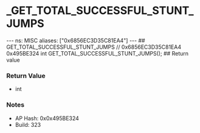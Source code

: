 # _GET_TOTAL_SUCCESSFUL_STUNT_JUMPS

--- ns: MISC aliases: ["0x6856EC3D35C81EA4"] --- ## GET_TOTAL_SUCCESSFUL_STUNT_JUMPS  // 0x6856EC3D35C81EA4 0x495BE324 int GET_TOTAL_SUCCESSFUL_STUNT_JUMPS();   ## Return value

### Return Value
* int

### Notes
* AP Hash: 0x0x495BE324
* Build: 323


